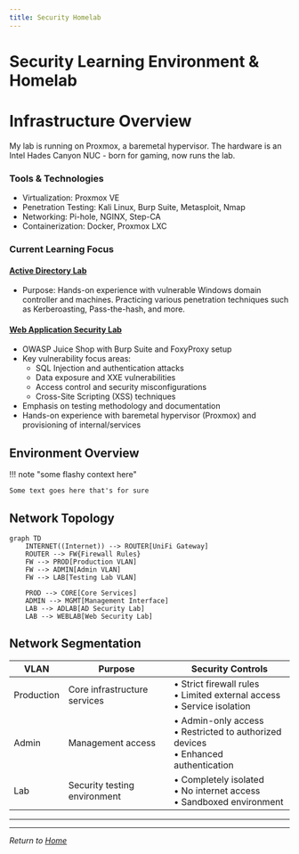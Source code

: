 ```yaml
---
title: Security Homelab
---
```


# Security Learning Environment & Homelab

# Infrastructure Overview

My lab is running on Proxmox, a baremetal hypervisor. The hardware is an Intel Hades Canyon NUC - born for gaming, now runs the lab.

### Tools & Technologies

- Virtualization: Proxmox VE
- Penetration Testing: Kali Linux, Burp Suite, Metasploit, Nmap
- Networking: Pi-hole, NGINX, Step-CA
- Containerization: Docker, Proxmox LXC

### Current Learning Focus

#### [Active Directory Lab](activedirectory.md)

- Purpose: Hands-on experience with vulnerable Windows domain controller and machines. Practicing various penetration techniques such as Kerberoasting, Pass-the-hash, and more.

#### [Web Application Security Lab](webapplab.md)

- OWASP Juice Shop with Burp Suite and FoxyProxy setup
- Key vulnerability focus areas:
    - SQL Injection and authentication attacks
    - Data exposure and XXE vulnerabilities
    - Access control and security misconfigurations
    - Cross-Site Scripting (XSS) techniques
- Emphasis on testing methodology and documentation
- Hands-on experience with baremetal hypervisor (Proxmox) and provisioning of internal/services


## Environment Overview

!!! note "some flashy context here"

    Some text goes here that's for sure

## Network Topology

```mermaid
graph TD
    INTERNET((Internet)) --> ROUTER[UniFi Gateway]
    ROUTER --> FW{Firewall Rules}
    FW --> PROD[Production VLAN]
    FW --> ADMIN[Admin VLAN]
    FW --> LAB[Testing Lab VLAN]
    
    PROD --> CORE[Core Services]
    ADMIN --> MGMT[Management Interface]
    LAB --> ADLAB[AD Security Lab]
    LAB --> WEBLAB[Web Security Lab]
```

## Network Segmentation

| VLAN       | Purpose                      | Security Controls                                                                      |
| ---------- | ---------------------------- | -------------------------------------------------------------------------------------- |
| Production | Core infrastructure services | • Strict firewall rules<br>• Limited external access<br>• Service isolation            |
| Admin      | Management access            | • Admin-only access<br>• Restricted to authorized devices<br>• Enhanced authentication |
| Lab        | Security testing environment | • Completely isolated<br>• No internet access<br>• Sandboxed environment               |

---

---

_Return to [Home](../index.md)_
